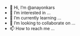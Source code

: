 - 👋 Hi, I’m @anayonkars
- 👀 I’m interested in ...
- 🌱 I’m currently learning ...
- 💞️ I’m looking to collaborate on ...
- 📫 How to reach me ...

<!---
anayonkars/anayonkars is a ✨ special ✨ repository because its `README.md` (this file) appears on your GitHub profile.
You can click the Preview link to take a look at your changes.
--->
